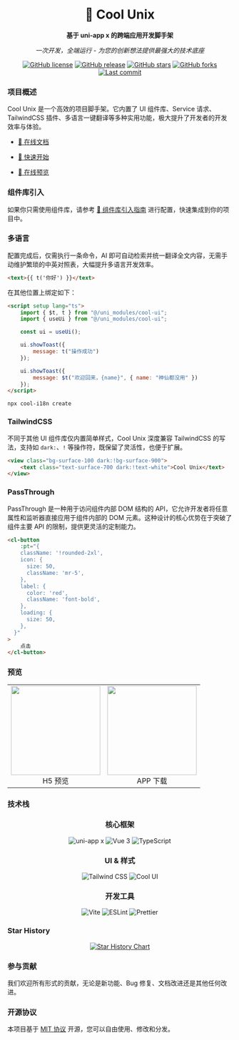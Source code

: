 <div align="center">
  
# 🚀 Cool Unix

**基于 uni-app x 的跨端应用开发脚手架**

_一次开发，全端运行 - 为您的创新想法提供最强大的技术底座_

[![GitHub license](https://img.shields.io/badge/license-MIT-green?style=flat-square)](https://github.com/cool-team-official/cool-unix/blob/master/LICENSE)
[![GitHub release](https://img.shields.io/github/package-json/v/cool-team-official/cool-unix?style=flat-square&color=blue)](https://github.com/cool-team-official/cool-unix/releases)
[![GitHub stars](https://img.shields.io/github/stars/cool-team-official/cool-unix?style=flat-square&color=yellow)](https://github.com/cool-team-official/cool-unix/stargazers)
[![GitHub forks](https://img.shields.io/github/forks/cool-team-official/cool-unix?style=flat-square&color=orange)](https://github.com/cool-team-official/cool-unix/network)
[![Last commit](https://img.shields.io/github/last-commit/cool-team-official/cool-unix?style=flat-square&color=red)](https://github.com/cool-team-official/cool-unix/commits)

</div>

### 项目概述

Cool Unix 是一个高效的项目脚手架。它内置了 UI 组件库、Service 请求、TailwindCSS 插件、多语言一键翻译等多种实用功能，极大提升了开发者的开发效率与体验。

- [📖 在线文档](https://unix.cool-js.com/)

- [🎯 快速开始](https://unix.cool-js.com/src/introduce/quick.html)

- [🌟 在线预览](https://unix.cool-js.com/demo)

### 组件库引入

如果你只需使用组件库，请参考 [🚀 组件库引入指南](https://unix.cool-js.com/src/introduce/uni-components.html) 进行配置，快速集成到你的项目中。

### 多语言

配置完成后，仅需执行一条命令，AI 即可自动检索并统一翻译全文内容，无需手动维护繁琐的中英对照表，大幅提升多语言开发效率。

```html
<text>{{ t('你好') }}</text>
```

在其他位置上绑定如下：

```html
<script setup lang="ts">
	import { $t, t } from "@/uni_modules/cool-ui";
	import { useUi } from "@/uni_modules/cool-ui";

	const ui = useUi();

	ui.showToast({
		message: t("操作成功")
	});

	ui.showToast({
		message: $t("欢迎回来，{name}", { name: "神仙都没用" })
	});
</script>
```

```shell
npx cool-i18n create
```

### TailwindCSS

不同于其他 UI 组件库仅内置简单样式，Cool Unix 深度兼容 TailwindCSS 的写法，支持如 `dark:`、`!` 等操作符，既保留了灵活性，也便于扩展。

```html
<view class="bg-surface-100 dark:!bg-surface-900">
	<text class="text-surface-700 dark:!text-white">Cool Unix</text>
</view>
```

### PassThrough

PassThrough 是一种用于访问组件内部 DOM 结构的 API，它允许开发者将任意属性和监听器直接应用于组件内部的 DOM 元素。这种设计的核心优势在于突破了组件主要 API 的限制，提供更灵活的定制能力。

```html
<cl-button
	:pt="{
    className: '!rounded-2xl',
    icon: {
      size: 50,
      className: 'mr-5',
    },
    label: {
      color: 'red',
      className: 'font-bold',
    },
    loading: {
      size: 50,
    },
  }"
>
	点击
</cl-button>
```

### 预览

<table>
  <tr>
    <td align="center">
      <img src="https://unix.cool-js.com/qrcode-h5.png" width="200px" /><br/>
      H5 预览
    </td>
    <td align="center">
      <img src="https://unix.cool-js.com/qrcode-apk.png" width="200px" /><br/>
      APP 下载
    </td>
  </tr>
</table>

### 技术栈

<div align="center">

### 核心框架

![uni-app x](https://img.shields.io/badge/uni--app%20x-2CA5E0?style=for-the-badge&logo=vue.js&logoColor=white)
![Vue 3](https://img.shields.io/badge/Vue%203-4FC08D?style=for-the-badge&logo=vue.js&logoColor=white)
![TypeScript](https://img.shields.io/badge/TypeScript-007ACC?style=for-the-badge&logo=typescript&logoColor=white)

### UI & 样式

![Tailwind CSS](https://img.shields.io/badge/Tailwind%20CSS-38B2AC?style=for-the-badge&logo=tailwind-css&logoColor=white)
![Cool UI](https://img.shields.io/badge/Cool%20UI-FF6B6B?style=for-the-badge&logo=componentstore&logoColor=white)

### 开发工具

![Vite](https://img.shields.io/badge/Vite-B73BFE?style=for-the-badge&logo=vite&logoColor=FFD62E)
![ESLint](https://img.shields.io/badge/ESLint-4B32C3?style=for-the-badge&logo=eslint&logoColor=white)
![Prettier](https://img.shields.io/badge/Prettier-F7B93E?style=for-the-badge&logo=prettier&logoColor=black)

</div>

### Star History

<div align="center">

[![Star History Chart](https://api.star-history.com/svg?repos=cool-team-official/cool-unix&type=Date)](https://star-history.com/#cool-team-official/cool-unix&Date)

</div>

### 参与贡献

我们欢迎所有形式的贡献，无论是新功能、Bug 修复、文档改进还是其他任何改进。

### 开源协议

本项目基于 [MIT 协议](LICENSE) 开源，您可以自由使用、修改和分发。
